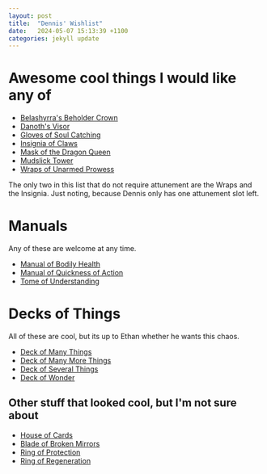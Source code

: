 ```yaml
---
layout: post
title:  "Dennis' Wishlist"
date:   2024-05-07 15:13:39 +1100
categories: jekyll update
---
```


# Awesome cool things I would like any of

* [Belashyrra's Beholder Crown]({{site.baseurl}}/BelashyrrasBeholderCrown.html)
* [Danoth's Visor]({{site.baseurl}}/DanothsVisor.html)
* [Gloves of Soul Catching]({{site.baseurl}}/GlovesOfSoulCatching.html)
* [Insignia of Claws]({{site.baseurl}}/InsigniaOfClaws.html)
* [Mask of the Dragon Queen]({{site.baseurl}}/MaskOfTheDragonQueen.html)
* [Mudslick Tower]({{site.baseurl}}/MudslickTower.html)
* [Wraps of Unarmed Prowess]({{site.baseurl}}/WrapsOfUnarmedProwess.html)

The only two in this list that do not require attunement are the Wraps and the Insignia. Just noting, because Dennis only has one attunement slot left.

# Manuals

Any of these are welcome at any time.

* [Manual of Bodily Health]({{site.baseurl}}/ManualOfBodilyHealth.html)
* [Manual of Quickness of Action]({{site.baseurl}}/ManualOfQuicknessOfAction.html)
* [Tome of Understanding]({{site.baseurl}}/TomeOfUnderstanding.html)

# Decks of Things

All of these are cool, but its up to Ethan whether he wants this chaos.

* [Deck of Many Things]({{site.baseurl}}/DeckOfManyThings.html)
* [Deck of Many More Things]({{site.baseurl}}/DeckOfManyMoreThings.html)
* [Deck of Several Things]({{site.baseurl}}/DeckOfManyMoreThings.html)
* [Deck of Wonder]({{site.baseurl}}/DeckOfWonder.html)

## Other stuff that looked cool, but I'm not sure about

* [House of Cards]({{site.baseurl}}/HouseOfCards.html)
* [Blade of Broken Mirrors]({{site.baseurl}}/BladeOfBrokenMirrors.html)
* [Ring of Protection]({{site.baseurl}}/RingOfProtection.html)
* [Ring of Regeneration]({{site.baseurl}}/RingOfRegeneration.html)
